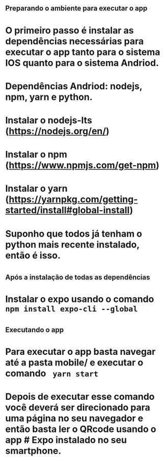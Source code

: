 ## Preparando o ambiente para executar o app
# O primeiro passo é instalar as dependências necessárias para executar o app tanto para o sistema IOS quanto para o sistema Andriod.
# 
# Dependências Andriod: nodejs, npm, yarn e python.
# Instalar o nodejs-lts (https://nodejs.org/en/)
# Instalar o npm (https://www.npmjs.com/get-npm)
# Instalar o yarn (https://yarnpkg.com/getting-started/install#global-install)
# Suponho que todos já tenham o python mais recente instalado, então é isso.
#
## Após a instalação de todas as dependências
#
# Instalar o expo usando o comando <code>npm install expo-cli --global</code>
#
## Executando o app
#
# Para executar o app basta navegar até a pasta mobile/ e executar o comando <code> yarn start </code>
# Depois de executar esse comando você deverá ser direcionado para uma página no seu navegador e então basta ler o QRcode usando o app # Expo instalado no seu smartphone.